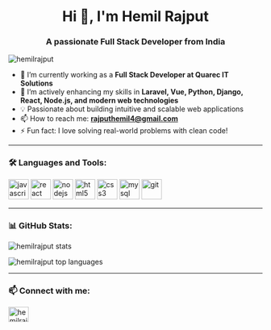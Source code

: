 <h1 align="center">Hi 👋, I'm Hemil Rajput</h1>
<h3 align="center">A passionate Full Stack Developer from India</h3>

<p align="left"> <img src="https://komarev.com/ghpvc/?username=hemilrajput&label=Profile%20views&color=0e75b6&style=flat" alt="hemilrajput" /> </p>

- 🔭 I’m currently working as a **Full Stack Developer at Quarec IT Solutions**
- 🌱 I’m actively enhancing my skills in **Laravel, Vue, Python, Django, React, Node.js, and modern web technologies**
- 💡 Passionate about building intuitive and scalable web applications
- 📫 How to reach me: **rajputhemil4@gmail.com**
- ⚡ Fun fact: I love solving real-world problems with clean code!

---

### 🛠️ Languages and Tools:
<p align="left">
  <img src="https://cdn.jsdelivr.net/gh/devicons/devicon/icons/javascript/javascript-original.svg" alt="javascript" width="40" height="40"/>
  <img src="https://cdn.jsdelivr.net/gh/devicons/devicon/icons/react/react-original.svg" alt="react" width="40" height="40"/>
  <img src="https://cdn.jsdelivr.net/gh/devicons/devicon/icons/nodejs/nodejs-original.svg" alt="nodejs" width="40" height="40"/>
  <img src="https://cdn.jsdelivr.net/gh/devicons/devicon/icons/html5/html5-original.svg" alt="html5" width="40" height="40"/>
  <img src="https://cdn.jsdelivr.net/gh/devicons/devicon/icons/css3/css3-original.svg" alt="css3" width="40" height="40"/>
  <img src="https://cdn.jsdelivr.net/gh/devicons/devicon/icons/mysql/mysql-original.svg" alt="mysql" width="40" height="40"/>
  <img src="https://cdn.jsdelivr.net/gh/devicons/devicon/icons/git/git-original.svg" alt="git" width="40" height="40"/>
</p>

---

### 📊 GitHub Stats:
<p align="left">
  <img src="https://github-readme-stats.vercel.app/api?username=hemilrajput&show_icons=true&theme=radical" alt="hemilrajput stats"/>
</p>
<p align="left">
  <img src="https://github-readme-stats.vercel.app/api/top-langs/?username=hemilrajput&layout=compact&theme=radical" alt="hemilrajput top languages"/>
</p>

---

### 📫 Connect with me:
<p align="left">
  <a href="https://in.linkedin.com/in/hemil-rajput-87a040317" target="blank"><img align="center" src="https://cdn.jsdelivr.net/npm/simple-icons@v3/icons/linkedin.svg" alt="hemilrajput" height="30" width="40" /></a>
</p>
